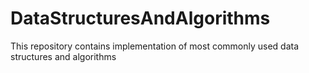 # DataStructuresAndAlgorithms
This repository contains implementation of most commonly used data structures and algorithms
